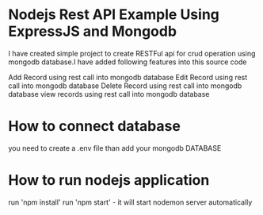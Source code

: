 # Nodejs Rest API Example Using ExpressJS and Mongodb
I have created simple project to create RESTFul api for crud operation using mongodb database.I have added following features into this source code

Add Record using rest call into mongodb database
Edit Record using rest call into mongodb database
Delete Record using rest call into mongodb database
view records using rest call into mongodb database


# How to connect database 
you need to create a .env file than add your mongodb DATABASE 

# How to run nodejs application
run 'npm install'
run 'npm start' - it will start nodemon server automatically
